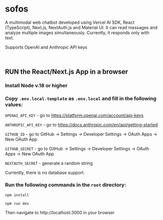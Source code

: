 # sofos

A multimodal web chatbot developed using Vercel AI SDK, React (TypeScript), Next.js, NextAuth.js and Material UI. It can read messages and analyze multiple images simultaneously. Currently, it responds only with text. 

Supports OpenAI and Anthropic API keys


<br/>

## RUN the React/Next.js App in a browser

### Install Node v.18 or higher

### Copy `.env.local.template` as `.env.local` and fill in the following values:

`OPENAI_API_KEY` - go to https://platform.openai.com/account/api-keys

`ANTHROPIC_API_KEY` - go to https://docs.anthropic.com/en/api/getting-started


`GITHUB_ID` - go to GitHub -> Settings -> Developer Settings -> OAuth Apps -> New OAuth App

`GITHUB_SECRET` - go to GitHub -> Settings -> Developer Settings -> OAuth Apps -> New OAuth App

`NEXTAUTH_SECRET` - generate a random string

Currently, there is no database support.

### Run the following commands in the `root` directory:

```npm install```

```npm run dev```

Then navigate to http://localhost:3000 in your browser
